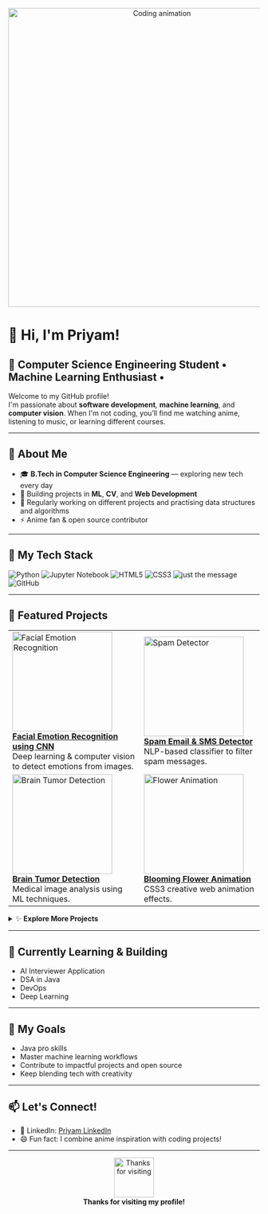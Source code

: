 

<!-- Profile Banner -->
<p align="center">
  <img src="https://media.giphy.com/media/qgQUggAC3Pfv687qPC/giphy.gif" width="600" alt="Coding animation">
</p>

# 👋 Hi, I'm Priyam!

## 🤖 Computer Science Engineering Student • Machine Learning Enthusiast • 

Welcome to my GitHub profile!  
I'm passionate about **software development**, **machine learning**, and **computer vision**. When I'm not coding, you’ll find me watching anime, listening to music, or learning different courses.

---

## 🧩 About Me

- 🎓 **B.Tech in Computer Science Engineering** — exploring new tech every day
- 🤖 Building projects in **ML**, **CV**, and **Web Development**
- 🧠 Regularly working on different projects and practising data structures and algorithms
- ⚡️ Anime fan & open source contributor

---

## 🚀 My Tech Stack

![Python](https://img.shields.io/badge/Python-3776AB?style=for-the-badge&logo=python&logoColor=white) 
![Jupyter Notebook](https://img.shields.io/badge/Jupyter-F37626?style=for-the-badge&logo=jupyter&logoColor=white)
![HTML5](https://img.shields.io/badge/HTML5-E34F26?style=for-the-badge&logo=html5&logoColor=white)
![CSS3](https://img.shields.io/badge/CSS3-1572B6?style=for-the-badge&logo=css3&logoColor=white)
![just the message](https://img.shields.io/badge/just%20the%20message-8A2BE2?style=for-the-badge&logo=java&logoColor=white)
![GitHub](https://img.shields.io/badge/GitHub-181717?style=for-the-badge&logo=github&logoColor=white)

---

## 📂 Featured Projects

<table>
  <tr>
    <td>
      <a href="https://github.com/Priyam2xx3/Facial-Emotion-Recognition-using-CNN">
        <img src="https://raw.githubusercontent.com/Priyam2xx3/Facial-Emotion-Recognition-using-CNN/main/sample_emotions.gif" alt="Facial Emotion Recognition" width="200"/><br>
        <b>Facial Emotion Recognition using CNN</b>
      </a>
      <br>
      Deep learning & computer vision to detect emotions from images.
    </td>
    <td>
      <a href="https://github.com/Priyam2xx3/Spam_Email-SMS_detector">
        <img src="https://raw.githubusercontent.com/Priyam2xx3/Spam_Email-SMS_detector/main/spam_demo.gif" alt="Spam Detector" width="200"/><br>
        <b>Spam Email & SMS Detector</b>
      </a>
      <br>
      NLP-based classifier to filter spam messages.
    </td>    
  </tr>
  <tr>
    <td>
      <a href="https://github.com/Priyam2xx3/Brain_tumor_detection">
        <img src="https://raw.githubusercontent.com/Priyam2xx3/Brain_tumor_detection/main/brain_tumor_sample.png" alt="Brain Tumor Detection" width="200"/><br>
        <b>Brain Tumor Detection</b>
      </a>
      <br>
      Medical image analysis using ML techniques.
    </td>
    <td>
      <a href="https://github.com/Priyam2xx3/Blooming-flower-animation">
        <img src="https://raw.githubusercontent.com/Priyam2xx3/Blooming-flower-animation/main/flower_animation.gif" alt="Flower Animation" width="200"/><br>
        <b>Blooming Flower Animation</b>
      </a>
      <br>
      CSS3 creative web animation effects.
    </td>
  </tr>
</table>

<details>
  <summary>✨ <b>Explore More Projects</b></summary>

  - [Dog or Cat Identifier](https://github.com/Priyam2xx3/Dog_or_cat_identifier) — Can an ML model spot a dog from a cat? Find out!
 
</details>

---

## 💼 Currently Learning & Building

- AI Interviewer Application
- DSA in Java
- DevOps
- Deep Learning

---

## 🎯 My Goals

- Java pro skills
- Master machine learning workflows
- Contribute to impactful projects and open source
- Keep blending tech with creativity

---

## 📫 Let's Connect!


- 💼 LinkedIn: [Priyam LinkedIn](www.linkedin.com/in/priyam-paul-024795262)
- 😄 Fun fact: I combine anime inspiration with coding projects!

---

<p align="center">
  <img src="https://media.giphy.com/media/L1R1tvI9svkIWwpVYr/giphy.gif" height="80" alt="Thanks for visiting">
  <br>
  <b>Thanks for visiting my profile!</b>
</p>
